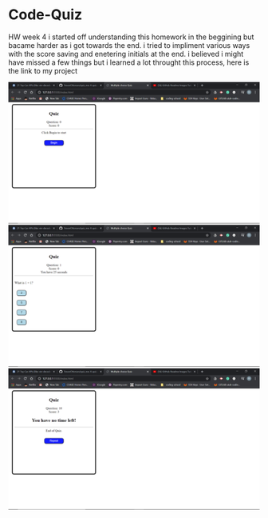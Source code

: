 # Code-Quiz
HW week 4
i started off understanding this homework in the beggining but bacame harder as i got towards the end. i tried to impliment various ways with the score saving and enetering initials at the end. i believed i might have missed a few things but i learned a lot throught this process, here is the link to my project 

![](screen1.png)
![](screen2.png)
![](screen3.png)
